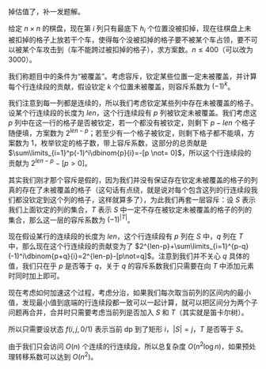 掉估值了，补一发题解。

给定 $n\times n$ 的棋盘，现在第 $i$ 列只有最底下 $h_i$ 个位置没被扣掉，现在往棋盘上未被扣掉的格子上放若干个车，使得每个没被扣掉的格子要不被某个车占领，要不可以被某个车攻击到（车不能跨过被扣掉的格子），求方案数。$n\leqslant 400$（可以改为 $3000$）。

我们称题目中的条件为“被覆盖”。考虑容斥，钦定某些位置一定未被覆盖，并计算每个行连续段的贡献，假设钦定 $k$ 个位置未被覆盖，则容斥系数为 $(-1)^k$。

我们注意到每一列都是连续的，所以我们考虑钦定某些列中存在未被覆盖的格子。设某个行连续段的长度为 $len$，这个行连续段有 $p$ 列被钦定未被覆盖。我们考虑这 $p$ 列中在这一行的格子是否被钦定，若一个都没有被钦定，则剩下 $p-len$ 个格子随便填，方案数为 $2^{len-p}$；若至少有一个格子被钦定，则剩下格子都不能填，方案数为 $1$，枚举钦定的格子数，带上容斥系数，这部分的总贡献是 $\sum\limits_{i=1}^p(-1)^i\dbinom{p}{i}=-[p \not= 0]$，所以这个行连续段的贡献为 $2^{len-p}-[p>0]$。

其实我们刚才那个容斥是假的，因为我们并没有保证存在钦定未被覆盖的格子的列真的存在了未被覆盖的格子（这句话有点绕，就是说对每个包含这列的行连续段我们都没钦定到这个列的格子，这样就算多了），为此我们再套一层容斥：设 $S$ 表示我们上面钦定的列的集合，$T$ 表示 $S$ 中一定不存在被钦定未被覆盖的格子的列的集合，那么这一层的容斥系数为 $(-1)^{|T|}$。

现在假设某行的连续段的长度为 $len$，这个行连续段有 $p$ 列在 $S$ 中，$q$ 列在 $T$ 中，那么现在这个行连续段的贡献变为了 $2^{len-p}+\sum\limits_{i=1}^{p-q}(-1)^i\dbinom{p+q}{i}=2^{len-p}-[p\not=q]$。注意到我们并不关心 $q$ 具体的值，我们只在乎 $p$ 是否等于 $q$，关于 $q$ 的容斥系数我们只需要在向 $T$ 中添加元素时同时加上即可。

现在考虑如何加速这个过程，考虑分治，如果我们每次取当前列的区间内的最小值，发现最小值到底端的行连续段都一致可以一起计算，就可以把区间分为两个子问题再合并，合并时只需要考虑当前列是否加入 $S$ 和 $T$（其实就是笛卡尔树）。

所以只需要设状态 $f(i,j,0/1)$ 表示当前 dp 到了矩形 $i$，$|S|=j$，$T$ 是否等于 $S$。 

由于我们只会访问 $O(n)$ 个连续的行连续段，所以总复杂度 $O(n^2\log n)$，如果预处理转移系数可以达到 $O(n^2)$。